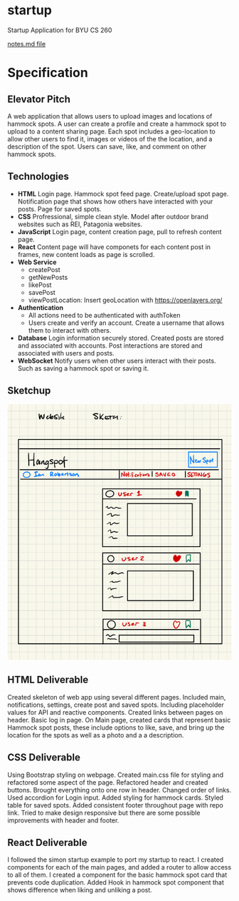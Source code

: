 # startup
Startup Application for BYU CS 260

[notes.md file](notes.md)

# Specification

## Elevator Pitch
A web application that allows users to upload images and locations of hammock spots. A user can create a profile and create a hammock spot to upload to a content sharing page. Each spot includes a geo-location to allow other users to find it, images or videos of the the location, and a description of the spot. Users can save, like, and comment on other hammock spots. 

## Technologies
- **HTML** Login page. Hammock spot feed page. Create/upload spot page. Notification page that shows how others have interacted with your posts. Page for saved spots. 
- **CSS** Profressional, simple clean style. Model after outdoor brand websites such as REI, Patagonia websites. 
- **JavaScript** Login page, content creation page, pull to refresh content page. 
- **React** Content page will have componets for each content post in frames, new content loads as page is scrolled. 
- **Web Service**
  - createPost
  - getNewPosts
  - likePost
  - savePost
  - viewPostLocation: Insert geoLocation with https://openlayers.org/
- **Authentication**
  - All actions need to be authenticated with authToken
  - Users create and verify an account. Create a username that allows them to interact with others. 
- **Database** Login information securely stored. Created posts are stored and associated with accounts. Post interactions are stored and associated with users and posts. 
- **WebSocket** Notify users when other users interact with their posts. Such as saving a hammock spot or saving it.

## Sketchup
![Website Sketch](CS260.png)


## HTML Deliverable 
Created skeleton of web app using several different pages. Included main, notifications, settings, create post and saved spots.
Including placeholder values for API and reactive components. Created links between pages on header. Basic log in page.
On Main page, created cards that represent basic Hammock spot posts, these include options to like, save, and bring up the location for the spots as well as a photo and a a description.



## CSS Deliverable 
Using Bootstrap styling on webpage. Created main.css file for styling and refactored some aspect of the page. 
Refactored header and created buttons. Brought everything onto one row in header. Changed order of links. 
Used accordion for Login input. 
Added styling for hammock cards. 
Styled table for saved spots. 
Added consistent footer throughout page with repo link. 
Tried to make design responsive but there are some possible improvements with header and footer. 

## React Deliverable
I followed the simon startup example to port my startup to react. 
I created components for each of the main pages, and added a router to allow access to all of them. 
I created a component for the basic hammock spot card that prevents code duplication. 
Added Hook in hammock spot component that shows difference when liking and unliking a post. 

